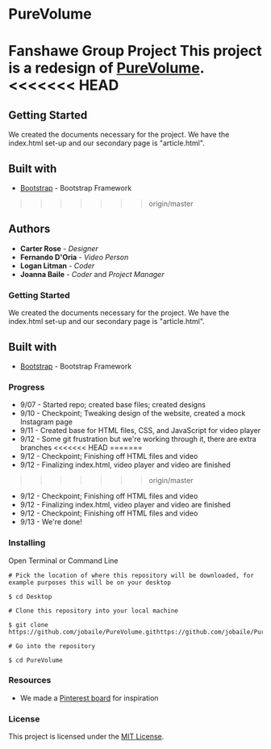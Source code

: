 # PureVolume
Fanshawe Group Project
This project is a redesign of [PureVolume](https://purevolume.com).
<<<<<<< HEAD
=======

## Getting Started
We created the documents necessary for the project.
We have the index.html set-up and our secondary page is "article.html".
## Built with
* [Bootstrap](https://getbootstrap.com/) - Bootstrap Framework
>>>>>>> origin/master

## Authors
* **Carter Rose** - *Designer*
* **Fernando D'Oria** - *Video Person*
* **Logan Litman** - *Coder*
* **Joanna Baile** - *Coder* and *Project Manager*

### Getting Started
We created the documents necessary for the project.
We have the index.html set-up and our secondary page is "article.html".
## Built with
* [Bootstrap](https://getbootstrap.com/) - Bootstrap Framework

### Progress
* 9/07 - Started repo; created base files; created designs
* 9/10 - Checkpoint; Tweaking design of the website, created a mock Instagram page
* 9/11 - Created base for HTML files, CSS, and JavaScript for video player
* 9/12 - Some git frustration but we're working through it, there are extra branches
<<<<<<< HEAD
=======
* 9/12 - Checkpoint; Finishing off HTML files and video
* 9/12 - Finalizing index.html, video player and video are finished
>>>>>>> origin/master
* 9/12 - Checkpoint; Finishing off HTML files and video
* 9/12 - Finalizing index.html, video player and video are finished
* 9/12 - Checkpoint; Finishing off HTML files and video
* 9/13 - We're done!

### Installing

Open Terminal or Command Line

```
# Pick the location of where this repository will be downloaded, for example purposes this will be on your desktop

$ cd Desktop

# Clone this repository into your local machine

$ git clone https://github.com/jobaile/PureVolume.githttps://github.com/jobaile/PureVolume.git

# Go into the repository

$ cd PureVolume

```

### Resources
* We made a [Pinterest board](https://www.pinterest.ca/cartererose/music-website-design/) for inspiration

### License

This project is licensed under the [MIT License](https://opensource.org/licenses/MIT/).
